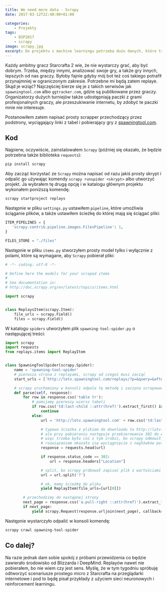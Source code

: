 ```yaml
---
title: We need more data - Scrapy
date: 2017-03-12T22:40:00+01:00

categories:
    - Projekty
tags:
    - DSP2017
    - scrapy
image: scrapy.jpg
excerpt: Do projektu z machine learningu potrzeba dużo danych, które trzeba jakoś zdobyć. Dzisiaj o wykorzystaniu biblioteki Scrapy do tego celu.
---
```


Każdy ambitny gracz Starcrafta 2 wie, że nie wystarczy grać, aby być dobrym. Trzeba, między innymi, analizować swoje gry, a także gry innych, lepszych od nas graczy. Byłoby fajnie gdyby mój bot też coś takiego potrafił przynajmniej w ograniczonym zakresie. Potrzebne mi będą zatem replaye. Skąd je wziąć? Najczęściej bierze się je z takich serwisów jak `spawningtool.com` albo `ggtracker.com`, gdzie są publikowane przez graczy. Organizatorzy dużych turniejów także udostępniają paczki z grami profesjonalnych graczy, ale przeszukiwanie internetu, by zdobyć te paczki mnie nie interesuje.

Postanowiłem zatem napisać prosty scrapper przechodzący przez podstrony, wyciągający linki z tabel i pobierający gry z [spawningtool.com](http://lotv.spawningtool.com/replays/).

## Kod

Najpierw, oczywiście, zainstalowałem `Scrapy` (później się okazało, że będzie potrzebna także biblioteka `requests`):

```sh
pip install scrapy
```

Aby zacząć korzystać ze `Scrapy` można napisać od razu jakiś prosty skrypt i odpalić go używając komendy `scrapy runspider <skrypt>` albo utworzyć projekt. Ja wybrałem tę drugą opcję i w katalogu głównym projektu wykonałem poniższą komendę:

```sh
scrapy startproject replays
```

Następnie w pliku `settings.py` ustawiłem `pipeline`, które umożliwia ściąganie plików, a także ustawiłem ścieżkę do której mają się ściągać pliki:

```python
ITEM_PIPELINES = {
   'scrapy.contrib.pipeline.images.FilesPipeline': 1,
}

FILES_STORE = "./files"
```

Następnie w pliku `items.py` stworzyłem prosty model tylko i wyłącznie z polami, które są wymagane, aby `Scrapy` pobierał pliki:

```python
# -*- coding: utf-8 -*-

# Define here the models for your scraped items
#
# See documentation in:
# http://doc.scrapy.org/en/latest/topics/items.html

import scrapy


class ReplaysItem(scrapy.Item):
    file_urls = scrapy.Field()
	files = scrapy.Field()
```

W katalogu `spiders` utworzyłem plik `spawning-tool-spider.py` o następującej treści:

```python
import scrapy
import requests
from replays.items import ReplayItem


class SpawningToolSpider(scrapy.Spider):
    name = 'spawning-tool-spider'
    # pierwsza strona z replayami, scrapy od czegoś musi zacząć
    start_urls = ['http://lotv.spawningtool.com/replays/?p=&query=&after_time=&before_time=&after_played_on=&before_played_on=&patch=&order_by=']

    # scrapy uruchomiony w konsoli odpala tę metodę i zaczyna scrapować
    def parse(self, response):
        for row in response.css('table tr'):
            # pomijamy pierwszy wiersz tabeli
            if row.css('td:last-child ::attr(href)').extract_first() is None:
                continue
            else:
                url = 'http://lotv.spawningtool.com' + row.css('td:last-child ::attr(href)').extract_first()

                # typowa ścieżka z plikiem do downloadu to http://lotv.spawningtool.com/<liczba>/download/
                # ale przy pobieraniu następuje przekierowanie 302 do Amazona,
                # więc trzeba było coś z tym zrobić, bo scrapy odmówił posłuszeństwa
                # rozwiązaniem okazało się wyciągnięcie z nagłówków pola Location, czyli właściwego adresu
                response = requests.head(url)

                if response.status_code == 302:
                    url = response.headers["Location"]

                # split, bo scrapy próbował zapisać plik z wartościami pól GET (coś w stylu 322d3a25z2z.SC2Replay?key=0JIDaAJ)
                url = url.split('?')

                # ok, mamy ścieżkę do pliku
                yield ReplayItem(file_urls=[url[0]])

        # przechodzimy do następnej strony
        next_page = response.css('a.pull-right ::attr(href)').extract_first()
        if next_page:
            yield scrapy.Request(response.urljoin(next_page), callback=self.parse)
```


Następnie wystarczyło odpalić w konsoli komendę:

```sh
scrapy crawl spawning-tool-spider
```

## Co dalej?

Na razie jednak dam sobie spokój z próbami przewidzenia co będzie zawierało środowisko od Blizzarda i DeepMind. Replayów nawet nie pobierałem, bo nie wiem czy jest sens. Myślę, że w tym tygodniu spróbuję odtworzyć scenariusze prostego micro z Starcrafta na przeglądarki internetowe i pod to będę pisał przykłady z użyciem sieci neuronowych i reinforcement learningu.